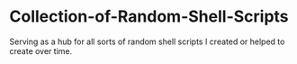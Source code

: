 # Collection-of-Random-Shell-Scripts

Serving as a hub for all sorts of random shell scripts I created or helped to create over time.
